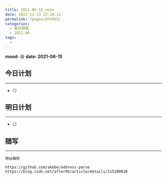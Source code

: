 ```yaml
---
title: 2021-06-15_note
date: 2022-11-13 23:10:11
permalink: /pages/dfd4b5/
categories:
  - 每日随笔
  - 2021-06
tags:
  - 
---
```

**mood:** :smile:  																		**date: 2021-06-15**  
## 今日计划  
------
- [ ]  
## 明日计划  
------
- [ ]  
## 随写 
------

```
地址解析

https://github.com/akebe/address-parse
https://blog.csdn.net/after95/article/details/115209028
```

